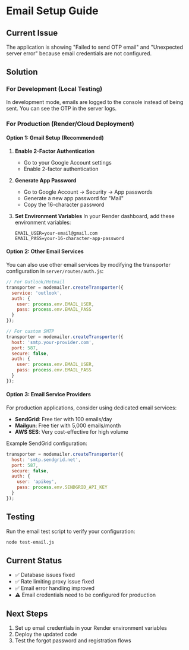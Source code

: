# Email Setup Guide

## Current Issue
The application is showing "Failed to send OTP email" and "Unexpected server error" because email credentials are not configured.

## Solution

### For Development (Local Testing)
In development mode, emails are logged to the console instead of being sent. You can see the OTP in the server logs.

### For Production (Render/Cloud Deployment)

#### Option 1: Gmail Setup (Recommended)

1. **Enable 2-Factor Authentication**
   - Go to your Google Account settings
   - Enable 2-factor authentication

2. **Generate App Password**
   - Go to Google Account → Security → App passwords
   - Generate a new app password for "Mail"
   - Copy the 16-character password

3. **Set Environment Variables**
   In your Render dashboard, add these environment variables:
   ```
   EMAIL_USER=your-email@gmail.com
   EMAIL_PASS=your-16-character-app-password
   ```

#### Option 2: Other Email Services

You can also use other email services by modifying the transporter configuration in `server/routes/auth.js`:

```javascript
// For Outlook/Hotmail
transporter = nodemailer.createTransporter({
  service: 'outlook',
  auth: {
    user: process.env.EMAIL_USER,
    pass: process.env.EMAIL_PASS
  }
});

// For custom SMTP
transporter = nodemailer.createTransporter({
  host: 'smtp.your-provider.com',
  port: 587,
  secure: false,
  auth: {
    user: process.env.EMAIL_USER,
    pass: process.env.EMAIL_PASS
  }
});
```

#### Option 3: Email Service Providers

For production applications, consider using dedicated email services:

- **SendGrid**: Free tier with 100 emails/day
- **Mailgun**: Free tier with 5,000 emails/month
- **AWS SES**: Very cost-effective for high volume

Example SendGrid configuration:
```javascript
transporter = nodemailer.createTransporter({
  host: 'smtp.sendgrid.net',
  port: 587,
  secure: false,
  auth: {
    user: 'apikey',
    pass: process.env.SENDGRID_API_KEY
  }
});
```

## Testing

Run the email test script to verify your configuration:
```bash
node test-email.js
```

## Current Status

- ✅ Database issues fixed
- ✅ Rate limiting proxy issue fixed  
- ✅ Email error handling improved
- ⚠️ Email credentials need to be configured for production

## Next Steps

1. Set up email credentials in your Render environment variables
2. Deploy the updated code
3. Test the forgot password and registration flows 